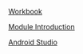 [Workbook](https://teachingmaterial.github.io/ELEE1146-COMP1836_Exercises/)

[Module Introduction](./content/ModuleIntroduction/moduleIntroduction.html)

[Android Studio](content/IntroductionToAndroidStudio/IntroductionToAndroidStudio.html3)